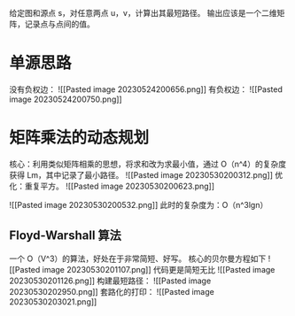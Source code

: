 给定图和源点 s，对任意两点 u，v，计算出其最短路径。
输出应该是一个二维矩阵，记录点与点间的值。
# 单源思路
没有负权边： ![[Pasted image 20230524200656.png]]
有负权边：
![[Pasted image 20230524200750.png]]
# 矩阵乘法的动态规划

核心：利用类似矩阵相乘的思想，将求和改为求最小值，通过 O（n^4）的复杂度获得 Lm，其中记录了最小路径。 ![[Pasted image 20230530200312.png]]
优化：重复平方。
![[Pasted image 20230530200623.png]]

![[Pasted image 20230530200532.png]]
此时的复杂度为：O（n^3lgn）

## Floyd-Warshall 算法
一个 O（V^3）的算法，好处在于非常简短、好写。
核心的贝尔曼方程如下 ![[Pasted image 20230530201107.png]] 代码更是简短无比 ![[Pasted image 20230530201126.png]]
构建最短路径：
![[Pasted image 20230530202950.png]]
套路化的打印：
![[Pasted image 20230530203021.png]]